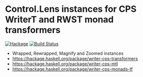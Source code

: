 #  Control.Lens instances for CPS WriterT and RWST monad transformers

[![Hackage](https://img.shields.io/hackage/v/writer-cps-lens.svg)](https://hackage.haskell.org/package/writer-cps-lens)
[![Build Status](https://secure.travis-ci.org/louispan/writer-cps-lens.png?branch=master)](http://travis-ci.org/louispan/writer-cps-lens)
* Wrapped, Rewrapped, Magnify and Zoomed instances
* https://hackage.haskell.org/package/writer-cps-transformers
* https://hackage.haskell.org/package/writer-cps-mtl
* https://hackage.haskell.org/package/writer-cps-monads-tf
